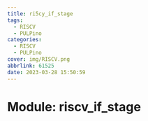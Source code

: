 ```yaml
---
title: ri5cy_if_stage
tags:
  - RISCV
  - PULPino
categories:
  - RISCV
  - PULPino
cover: img/RISCV.png
abbrlink: 61525
date: 2023-03-28 15:50:59
---
```


# Module: riscv_if_stage

